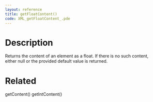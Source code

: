 ```yaml
---
layout: reference
title: getFloatContent()
code: XML_getFloatContent_.pde
---
```


# Description

Returns the content of an element as a float. If there is no such content, either null or the provided default value is returned.

# Related

getContent()
getIntContent()
